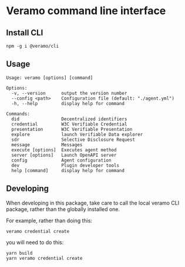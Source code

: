 # Veramo command line interface

## Install CLI

```
npm -g i @veramo/cli
```

## Usage

```
Usage: veramo [options] [command]

Options:
  -v, --version      output the version number
  --config <path>    Configuration file (default: "./agent.yml")
  -h, --help         display help for command

Commands:
  did                Decentralized identifiers
  credential         W3C Verifiable Credential
  presentation       W3C Verifiable Presentation
  explore            launch Verifiable Data explorer
  sdr                Selective Disclosure Request
  message            Messages
  execute [options]  Executes agent method
  server [options]   Launch OpenAPI server
  config             Agent configuration
  dev                Plugin developer tools
  help [command]     display help for command
```

## Developing

When developing in this package, take care to call the local veramo CLI package, rather than the globally installed one.

For example, rather than doing this:

```
veramo credential create
```

you will need to do this:

```
yarn build
yarn veramo credential create
```